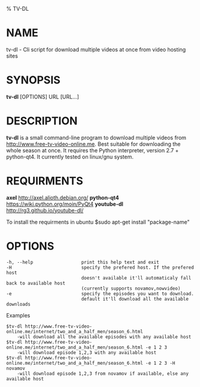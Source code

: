 % TV-DL

# NAME
tv-dl - Cli script for download multiple videos at once from video hosting sites

# SYNOPSIS
**tv-dl** [OPTIONS] URL [URL...]

# DESCRIPTION
**tv-dl** is a small command-line program to download multiple videos from
http://www.free-tv-video-online.me. Best suitable for downloading the whole season at once. 
It requires the Python interpreter, version 2.7 + python-qt4. 
It currently tested on linux/gnu system.

# REQUIRMENTS
**axel**		http://axel.alioth.debian.org/
**python-qt4**	https://wiki.python.org/moin/PyQt4
**youtube-dl**	http://rg3.github.io/youtube-dl/

To install the requirments in ubuntu $sudo apt-get install "package-name"

# OPTIONS
    -h, --help                 	print this help text and exit
    -H 							specify the prefered host. If the prefered host
								doesn't available it'll automaticaly fall back to available host
								(currently supports novamov,nowvideo)
	-e							specify the episodes you want to download.
								default it'll download all the available downloads
								
Examples

	$tv-dl http://www.free-tv-video-online.me/internet/two_and_a_half_men/season_6.html
		-will download all the available episodes with any available host
	$tv-dl http://www.free-tv-video-online.me/internet/two_and_a_half_men/season_6.html -e 1 2 3
		-will download episode 1,2,3 with any available host
	$tv-dl http://www.free-tv-video-online.me/internet/two_and_a_half_men/season_6.html -e 1 2 3 -H novamov
		-will download episode 1,2,3 from novamov if available, else any available host
		
